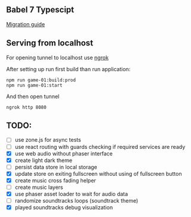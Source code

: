 ## Babel 7 Typescipt

[Migration guide](https://babeljs.io/docs/en/next/v7-migration)

## Serving from localhost

For opening tunnel to localhost use [ngrok](https://dashboard.ngrok.com/get-started)

After setting up run first build than run application:

```
npm run game-01:build:prod
npm run game-01:start

```

And then open tunnel

```
ngrok http 8080
```


## TODO:

- [ ] use zone.js for async tests
- [ ] use react routing with guards checking if required services are ready
- [x] use web audio without phaser interface
- [x] create light dark theme
- [ ] persist data store in local storage
- [x] update store on exiting fullscreen without using of fullscreen button
- [x] create music cross fading helper
- [ ] create music layers
- [x] use phaser asset loader to wait for audio data
- [ ] randomize soundtracks loops (soundtrack theme)
- [x] played soundtracks debug visualization
